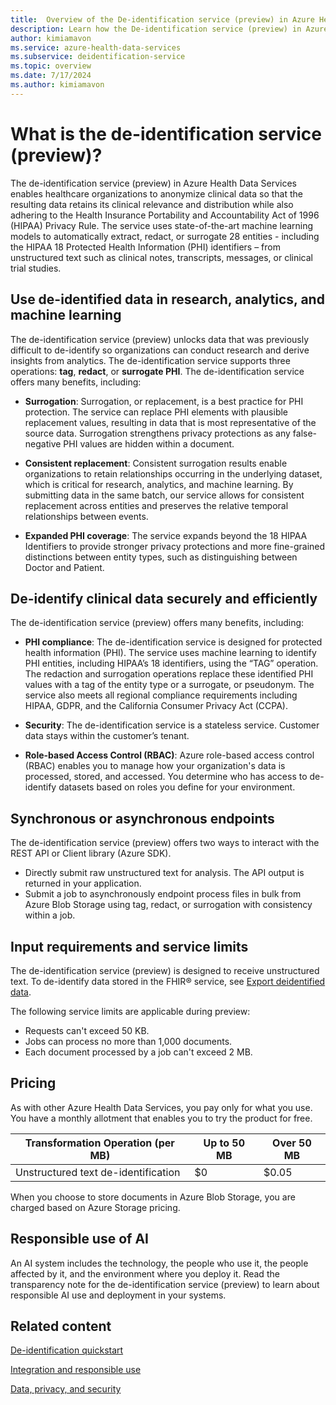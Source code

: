 ```yaml
---
title:  Overview of the De-identification service (preview) in Azure Health Data Services
description: Learn how the De-identification service (preview) in Azure Health Data Services anonymizes clinical data, ensuring HIPAA compliance while retaining data relevance for research and analytics.
author: kimiamavon
ms.service: azure-health-data-services
ms.subservice: deidentification-service
ms.topic: overview
ms.date: 7/17/2024
ms.author: kimiamavon
---
```


# What is the de-identification service (preview)?

The de-identification service (preview) in Azure Health Data Services enables healthcare organizations to anonymize clinical data so that the resulting data retains its clinical relevance and distribution while also adhering to the Health Insurance Portability and Accountability Act of 1996 (HIPAA) Privacy Rule. The service uses state-of-the-art machine learning models to automatically extract, redact, or surrogate 28 entities - including the HIPAA 18 Protected Health Information (PHI) identifiers – from unstructured text such as clinical notes, transcripts, messages, or clinical trial studies.

## Use de-identified data in research, analytics, and machine learning

The de-identification service (preview) unlocks data that was previously difficult to de-identify so organizations can conduct research and derive insights from analytics. The de-identification service supports three operations: **tag**, **redact**, or **surrogate PHI**. The de-identification service offers many benefits, including:

- **Surrogation**: Surrogation, or replacement, is a best practice for PHI protection. The service can replace PHI elements with plausible replacement values, resulting in data that is most representative of the source data. Surrogation strengthens privacy protections as any false-negative PHI values are hidden within a document.

- **Consistent replacement**: Consistent surrogation results enable organizations to retain relationships occurring in the underlying dataset, which is critical for research, analytics, and machine learning. By submitting data in the same batch, our service allows for consistent replacement across entities and preserves the relative temporal relationships between events.

- **Expanded PHI coverage**: The service expands beyond the 18 HIPAA Identifiers to provide stronger privacy protections and more fine-grained distinctions between entity types, such as distinguishing between Doctor and Patient.

## De-identify clinical data securely and efficiently

The de-identification service (preview) offers many benefits, including:

- **PHI compliance**: The de-identification service is designed for protected health information (PHI). The service uses machine learning to identify PHI entities, including HIPAA’s 18 identifiers, using the “TAG” operation. The redaction and surrogation operations replace these identified PHI values with a tag of the entity type or a surrogate, or pseudonym. The service also meets all regional compliance requirements including HIPAA, GDPR, and the California Consumer Privacy Act (CCPA).

- **Security**: The de-identification service is a stateless service. Customer data stays within the customer’s tenant.

- **Role-based Access Control (RBAC)**: Azure role-based access control (RBAC) enables you to manage how your organization's data is processed, stored, and accessed. You determine who has access to de-identify datasets based on roles you define for your environment.

## Synchronous or asynchronous endpoints

The de-identification service (preview) offers two ways to interact with the REST API or Client library (Azure SDK).

- Directly submit raw unstructured text for analysis. The API output is returned in your application.
- Submit a job to asynchronously endpoint process files in bulk from Azure Blob Storage using tag, redact, or surrogation with consistency within a job.

## Input requirements and service limits

The de-identification service (preview) is designed to receive unstructured text. To de-identify data stored in the FHIR&reg; service, see [Export deidentified data](/azure/healthcare-apis/fhir/deidentified-export).

The following service limits are applicable during preview:
- Requests can't exceed 50 KB.
- Jobs can process no more than 1,000 documents.
- Each document processed by a job can't exceed 2 MB.

## Pricing
As with other Azure Health Data Services, you pay only for what you use. You have a monthly allotment that enables you to try the product for free.

| Transformation Operation (per MB) | Up to 50 MB | Over 50 MB |
| ---------------- | ------ | ---- |
| Unstructured text de-identification | $0 | $0.05 |

When you choose to store documents in Azure Blob Storage, you are charged based on Azure Storage pricing.

## Responsible use of AI

An AI system includes the technology, the people who use it, the people affected by it, and the environment where you deploy it. Read the transparency note for the de-identification service (preview) to learn about responsible AI use and deployment in your systems.

## Related content

[De-identification quickstart](quickstart.md)

[Integration and responsible use](/legal/cognitive-services/language-service/guidance-integration-responsible-use?context=%2Fazure%2Fai-services%2Flanguage-service%2Fcontext%2Fcontext)

[Data, privacy, and security](/legal/cognitive-services/language-service/data-privacy?context=%2Fazure%2Fai-services%2Flanguage-service%2Fcontext%2Fcontext)
